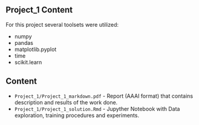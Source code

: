 ## Project_1 Content
For this project several toolsets were utilized:
- numpy
- pandas
- matplotlib.pyplot
- time
- scikit.learn

## Content
- `Project_1/Project_1_markdown.pdf` - Report (AAAI format) that contains description and results of the work done.
- `Project_1/Project_1_solution.Rmd` - Jupyther Notebook with Data exploration, training procedures and experiments.

